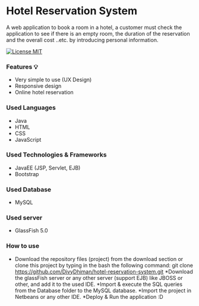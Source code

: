 # Hotel Reservation System
A web application to book a room in a hotel, a customer must check the application to see if there is an empty room, the duration of the reservation and the overall cost ..etc. by introducing personal information.

[![License MIT](https://img.shields.io/badge/license-MIT-blue.svg)](LICENSE)

### Features 💡
* Very simple to use (UX Design)
* Responsive design
* Online hotel reservation


### Used Languages
* Java
* HTML
* CSS
* JavaScript

### Used Technologies & Frameworks
* JavaEE (JSP, Servlet, EJB)
* Bootstrap

### Used Database
* MySQL

### Used server
* GlassFish 5.0

### How to use
* Download the repository files (project) from the download section or clone this project by typing in the bash the following command:
  git clone https://github.com/DivyDhiman/hotel-reservation-system.git
*Download the glassFish server or any other server (support EJB) like JBOSS or other, and add it to the used IDE.
*Import & execute the SQL queries from the Database folder to the MySQL database.
*Import the project in Netbeans or any other IDE.
*Deploy & Run the application :D


